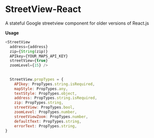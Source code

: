 # StreetView-React
A stateful Google streetview component for older versions of React.js

**Usage**
```javascript
<StreetView
  address={address}
  zip={String(zip)}
  APIkey={YOUR_MAPS_API_KEY}
  streetView={true}
  zoomLevel={15} />
  
  
  StreetView.propTypes = {
    APIkey: PropTypes.string.isRequired,
    mapStyle: PropTypes.any,
    textStyle: PropTypes.object,
    address: PropTypes.string.isRequired,
    zip: PropTypes.string,
    streetView: PropTypes.bool,
    zoomLevel: PropTypes.number,
    streetViewZoom: PropTypes.number,
    defaultText: PropTypes.string,
    errorText: PropTypes.string,
}
```
